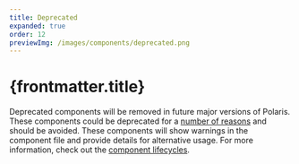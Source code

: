 ```yaml
---
title: Deprecated
expanded: true
order: 12
previewImg: /images/components/deprecated.png
---
```


# {frontmatter.title}

<Lede>

Deprecated components will be removed in future major versions of Polaris. These components could be deprecated for a [number of reasons](https://polaris.shopify.com/getting-started/components-lifecycle#requirements-for-deprecation) and should be avoided. These components will show warnings in the component file and provide details for alternative usage. For more information, check out the [component lifecycles](https://polaris.shopify.com/getting-started/components-lifecycle#deprecated).

</Lede>

<RichCardGrid cards={posts} />

